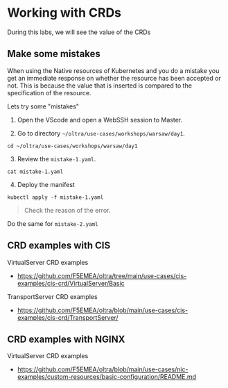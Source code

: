 # Working with CRDs
During this labs, we will see the value of the CRDs

## Make some mistakes

When using the Native resources of Kubernetes and you do a mistake you get an immediate response on whether the resource has been accepted or not. This is because the value that is inserted is compared to the specification of the resource. 

Lets try some "mistakes"


1. Open the VScode and open a WebSSH session to Master.

2. Go to directory `~/oltra/use-cases/workshops/warsaw/day1`.
```
cd ~/oltra/use-cases/workshops/warsaw/day1
```

3. Review the `mistake-1.yaml`.
```
cat mistake-1.yaml
```

4. Deploy the manifest
```
kubectl apply -f mistake-1.yaml
```
> Check the reason of the error.

Do the same for `mistake-2.yaml`

## CRD examples with CIS

VirtualServer CRD examples
 - https://github.com/F5EMEA/oltra/tree/main/use-cases/cis-examples/cis-crd/VirtualServer/Basic

TransportServer CRD examples
 - https://github.com/F5EMEA/oltra/blob/main/use-cases/cis-examples/cis-crd/TransportServer/


## CRD examples with NGINX

VirtualServer CRD examples
  - https://github.com/F5EMEA/oltra/blob/main/use-cases/nic-examples/custom-resources/basic-configuration/README.md

